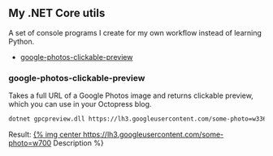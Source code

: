 ## My .NET Core utils

A set of console programs I create for my own workflow instead of learning Python.

* [google-photos-clickable-preview](#google-photos-clickable-preview)

### google-photos-clickable-preview

Takes a full URL of a Google Photos image and returns clickable preview, which you can use in your Octopress blog.

``` bash
dotnet gpcpreview.dll https://lh3.googleusercontent.com/some-photo=w3360-h1488-no
```

Result: <a href="https://lh3.googleusercontent.com/some-photo=w3360-h1488-no" target="_blank">{% img center https://lh3.googleusercontent.com/some-photo=w700 Description %}</a>
